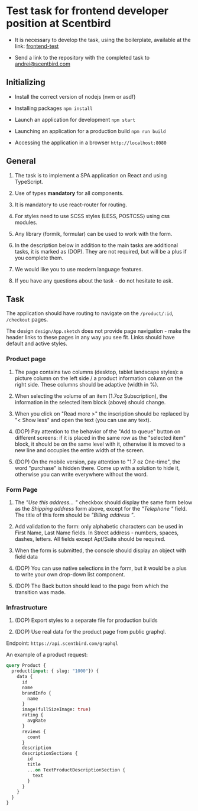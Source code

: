 # Test task for frontend developer position at Scentbird

- It is necessary to develop the task, using the boilerplate, available at the link: [frontend-test](https://github.com/scentbird/frontend-test)

- Send a link to the repository with the completed task to andrei@scentbird.com


## Initializing

- Install the correct version of nodejs (nvm or asdf)

- Installing packages `npm install`

- Launch an application for development `npm start`

- Launching an application for a production build `npm run build`

- Accessing the application in a browser `http://localhost:8080`


## General

1. The task is to implement a SPA application on React and using TypeScript.

1. Use of types **mandatory** for all components.

1. It is mandatory to use react-router for routing.

1. For styles need to use SCSS styles (LESS, POSTCSS) using css modules.

1. Any library (formik, formular) can be used to work with the form.

1. In the description below in addition to the main tasks are additional tasks, it is marked as (DOP). They are not required, but will be a plus if you complete them.

1. We would like you to use modern language features.

1. If you have any questions about the task - do not hesitate to ask.


## Task

The application should have routing to navigate on the `/product/:id`, `/checkout` pages.

The design `design/App.sketch` does not provide page navigation - make the header links to these pages in any way you see fit. Links should have default and active styles.

### Product page

1. The page contains two columns (desktop, tablet landscape styles): a picture column on the left side / a product information column on the right side. These columns should be adaptive (width in %).

1. When selecting the volume of an item (1.7oz Subscription), the information in the selected item block (above) should change.

1. When you click on "Read more >" the inscription should be replaced by "< Show less" and open the text (you can use any text).

1. (DOP) Pay attention to the behavior of the "Add to queue" button on different screens: if it is placed in the same row as the "selected item" block, it should be on the same level with it, otherwise it is moved to a new line and occupies the entire width of the screen.

1. (DOP) On the mobile version, pay attention to "1.7 oz One-time", the word "purchase" is hidden there. Come up with a solution to hide it, otherwise you can write everywhere without the word.

### Form Page

1. The *"Use this address... "* checkbox should display the same form below as the *Shipping address* form above, except for the *"Telephone "* field. The title of this form should be *"Billing address "*.

1. Add validation to the form: only alphabetic characters can be used in First Name, Last Name fields. In Street address - numbers, spaces, dashes, letters. All fields except Apt/Suite should be required.

1. When the form is submitted, the console should display an object with field data

1. (DOP) You can use native selections in the form, but it would be a plus to write your own drop-down list component.

1. (DOP) The Back button should lead to the page from which the transition was made.


### Infrastructure

1. (DOP) Export styles to a separate file for production builds

2. (DOP) Use real data for the product page from public graphql.

Endpoint: `https://api.scentbird.com/graphql`

An example of a product request:
```graphql
query Product {
  product(input: { slug: "1000"}) {
    data {
      id
      name
      brandInfo {
        name
      }
      image(fullSizeImage: true)
      rating {
        avgRate
      }
      reviews {
        count
      }
      description
      descriptionSections {
       	id
        title
        ...on TextProductDescriptionSection {
          text
        }
      }
    }
  }
}

```
